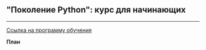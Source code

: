 ## "Поколение Python": курс для начинающих
** **
[Ссылка на программу обучения](https://stepik.org/course/58852/syllabus?search=5823117518)

__План__
